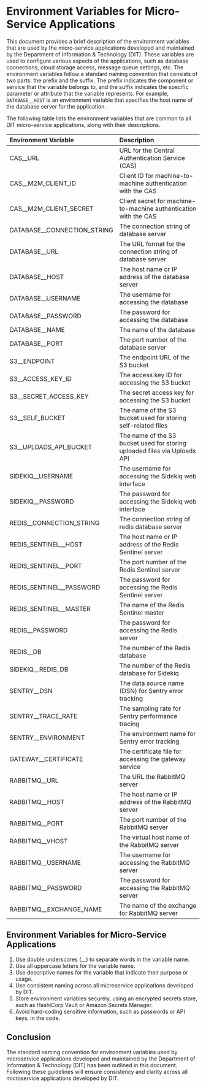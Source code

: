 # Environment Variables for Micro-Service Applications

This document provides a brief description of the environment variables that are used by the micro-service applications developed and maintained by the Department of Information & Technology (DIT). These variables are used to configure various aspects of the applications, such as database connections, cloud storage access, message queue settings, etc. The environment variables follow a standard naming convention that consists of two parts: the prefix and the suffix. The prefix indicates the component or service that the variable belongs to, and the suffix indicates the specific parameter or attribute that the variable represents. For example, `DATABASE__HOST` is an environment variable that specifies the host name of the database server for the application.

The following table lists the environment variables that are common to all DIT micro-service applications, along with their descriptions.

| Environment Variable          | Description                                                               |
| :---------------------------- | :------------------------------------------------------------------------ |
| CAS\_\_URL                    | URL for the Central Authentication Service (CAS)                          |
| CAS\_\_M2M_CLIENT_ID          | Client ID for machine-to-machine authentication with the CAS              |
| CAS\_\_M2M_CLIENT_SECRET      | Client secret for machine-to-machine authentication with the CAS          |
| DATABASE\_\_CONNECTION_STRING | The connection string of database server                                  |
| DATABASE\_\_URL               | The URL format for the connection string of database server               |
| DATABASE\_\_HOST              | The host name or IP address of the database server                        |
| DATABASE\_\_USERNAME          | The username for accessing the database                                   |
| DATABASE\_\_PASSWORD          | The password for accessing the database                                   |
| DATABASE\_\_NAME              | The name of the database                                                  |
| DATABASE\_\_PORT              | The port number of the database server                                    |
| S3\_\_ENDPOINT                | The endpoint URL of the S3 bucket                                         |
| S3\_\_ACCESS_KEY_ID           | The access key ID for accessing the S3 bucket                             |
| S3\_\_SECRET_ACCESS_KEY       | The secret access key for accessing the S3 bucket                         |
| S3\_\_SELF_BUCKET             | The name of the S3 bucket used for storing self-related files             |
| S3\_\_UPLOADS_API_BUCKET      | The name of the S3 bucket used for storing uploaded files via Uploads API |
| SIDEKIQ\_\_USERNAME           | The username for accessing the Sidekiq web interface                      |
| SIDEKIQ\_\_PASSWORD           | The password for accessing the Sidekiq web interface                      |
| REDIS\_\_CONNECTION_STRING    | The connection string of redis database server                            |
| REDIS_SENTINEL\_\_HOST        | The host name or IP address of the Redis Sentinel server                  |
| REDIS_SENTINEL\_\_PORT        | The port number of the Redis Sentinel server                              |
| REDIS_SENTINEL\_\_PASSWORD    | The password for accessing the Redis Sentinel server                      |
| REDIS_SENTINEL\_\_MASTER      | The name of the Redis Sentinel master                                     |
| REDIS\_\_PASSWORD             | The password for accessing the Redis server                               |
| REDIS\_\_DB                   | The number of the Redis database                                          |
| SIDEKIQ\_\_REDIS_DB           | The number of the Redis database for Sidekiq                              |
| SENTRY\_\_DSN                 | The data source name (DSN) for Sentry error tracking                      |
| SENTRY\_\_TRACE_RATE          | The sampling rate for Sentry performance tracing                          |
| SENTRY\_\_ENVIRONMENT         | The environment name for Sentry error tracking                            |
| GATEWAY\_\_CERTIFICATE        | The certificate file for accessing the gateway service                    |
| RABBITMQ\_\_URL               | The URL the RabbitMQ server                                               |
| RABBITMQ\_\_HOST              | The host name or IP address of the RabbitMQ server                        |
| RABBITMQ\_\_PORT              | The port number of the RabbitMQ server                                    |
| RABBITMQ\_\_VHOST             | The virtual host name of the RabbitMQ server                              |
| RABBITMQ\_\_USERNAME          | The username for accessing the RabbitMQ server                            |
| RABBITMQ\_\_PASSWORD          | The password for accessing the RabbitMQ server                            |
| RABBITMQ\_\_EXCHANGE_NAME     | The name of the exchange for RabbitMQ server                              |

## Environment Variables for Micro-Service Applications

1. Use double underscores (\_\_) to separate words in the variable name.
2. Use all uppercase letters for the variable name.
3. Use descriptive names for the variable that indicate their purpose or usage.
4. Use consistent naming across all microservice applications developed by DIT.
5. Store environment variables securely, using an encrypted secrets store, such as HashiCorp Vault or Amazon Secrets Manager.
6. Avoid hard-coding sensitive information, such as passwords or API keys, in the code.

## Conclusion

The standard naming convention for environment variables used by microservice applications developed and maintained by the Department of Information & Technology (DIT) has been outlined in this document. Following these guidelines will ensure consistency and clarity across all microservice applications developed by DIT.
